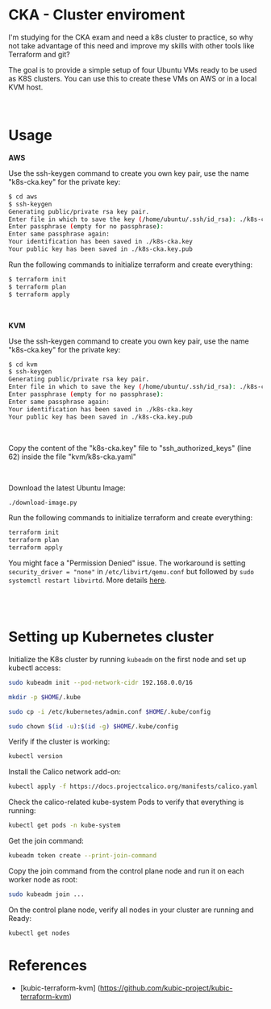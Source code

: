 # CKA - Cluster enviroment

I'm studying for the CKA exam and need a k8s cluster to practice, so why not take advantage of this need and improve my skills with other tools like Terraform and git?

The goal is to provide a simple setup of four Ubuntu VMs ready to be used as K8S clusters. You can use this to create these VMs on AWS or in a local KVM host.

<br />

# Usage


**AWS**

Use the ssh-keygen command to create you own key pair, use the name "k8s-cka.key" for the private key:
```bash
$ cd aws
$ ssh-keygen
Generating public/private rsa key pair.
Enter file in which to save the key (/home/ubuntu/.ssh/id_rsa): ./k8s-cka.key
Enter passphrase (empty for no passphrase): 
Enter same passphrase again: 
Your identification has been saved in ./k8s-cka.key
Your public key has been saved in ./k8s-cka.key.pub
```

Run the following commands to initialize terraform and create everything:
```bash
$ terraform init
$ terraform plan
$ terraform apply
```

<br />

**KVM**

Use the ssh-keygen command to create you own key pair, use the name "k8s-cka.key" for the private key:
```bash
$ cd kvm
$ ssh-keygen
Generating public/private rsa key pair.
Enter file in which to save the key (/home/ubuntu/.ssh/id_rsa): ./k8s-cka.key
Enter passphrase (empty for no passphrase): 
Enter same passphrase again: 
Your identification has been saved in ./k8s-cka.key
Your public key has been saved in ./k8s-cka.key.pub
```

<br />

Copy the content of the "k8s-cka.key" file to "ssh_authorized_keys" (line 62) inside the file "kvm/k8s-cka.yaml" 

<br />

Download the latest Ubuntu Image:
```bash
./download-image.py
```

Run the following commands to initialize terraform and create everything:
```bash
terraform init
terraform plan
terraform apply
```

You might face a "Permission Denied" issue. The workaround is setting `security_driver = "none"` in `/etc/libvirt/qemu.conf` but followed by `sudo systemctl restart libvirtd`. More details [here](https://github.com/dmacvicar/terraform-provider-libvirt/issues/546#issuecomment-840127487).

<br />
<br />

# Setting up Kubernetes cluster

Initialize the K8s cluster by running `kubeadm` on the first node and set up kubectl access:
```bash
sudo kubeadm init --pod-network-cidr 192.168.0.0/16

mkdir -p $HOME/.kube

sudo cp -i /etc/kubernetes/admin.conf $HOME/.kube/config

sudo chown $(id -u):$(id -g) $HOME/.kube/config
```

Verify if the cluster is working:
```bash
kubectl version
```

Install the Calico network add-on:
```bash
kubectl apply -f https://docs.projectcalico.org/manifests/calico.yaml
```

Check the calico-related kube-system Pods to verify that everything is running:
```bash
kubectl get pods -n kube-system
```
    
Get the join command:
```bash
kubeadm token create --print-join-command
```

Copy the join command from the control plane node and run it on each worker node as root: 
```bash
sudo kubeadm join ...
```

On the control plane node, verify all nodes in your cluster are running and Ready:
```bash
kubectl get nodes
```


# References

 * [kubic-terraform-kvm] (https://github.com/kubic-project/kubic-terraform-kvm)